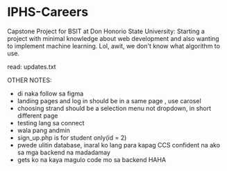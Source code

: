 # IPHS-Careers
 Capstone Project for BSIT at Don Honorio State University: Starting a project with minimal knowledge about web development and also wanting to implement machine learning. Lol, awit, we don't know what algorithm to use.

read: updates.txt

OTHER NOTES:
- di naka follow sa figma
- landing pages and log in should be in a same page , use carosel
- choosing strand should be a selection menu not dropdown, in short different page
- testing lang sa connect
- wala pang andmin
- sign_up.php is for student only(id = 2)
- pwede ulitin database, inaral ko lang para kapag CCS confident na ako sa mga backend na madadamay
- gets ko na kaya magulo code mo sa backend HAHA